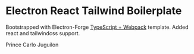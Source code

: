 # Electron React Tailwind Boilerplate

Bootstrapped with Electron-Forge [TypeScript + Webpack](https://www.electronforge.io/templates/typescript-+-webpack-template) template. Added react and tailwindcss support.

Prince Carlo Juguilon
